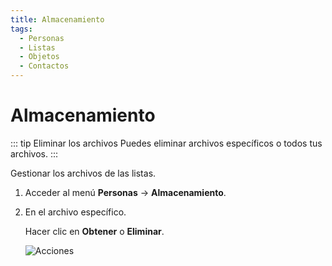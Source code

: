 ```yaml
---
title: Almacenamiento
tags:
  - Personas  
  - Listas
  - Objetos
  - Contactos
---
```

# Almacenamiento

::: tip Eliminar los archivos
Puedes eliminar archivos específicos o todos tus archivos.
:::

Gestionar los archivos de las listas.

1. Acceder al menú **Personas** -> **Almacenamiento**.

2. En el archivo específico.

   Hacer clic en **Obtener** o **Eliminar**.

   ![Acciones](https://cdn.phishx.io/phishx-docs/images/phishx_lists_people_export_03.webp)
